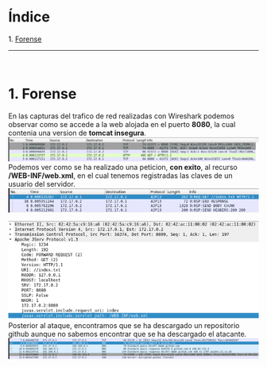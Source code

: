 # **Índice**

<span style="color:black;">1. [ Forense](#introducción)</span><br>

---

<br>

<h1 name="introducción">1. Forense</h1>

En las capturas del trafico de red realizadas con Wireshark podemos observar como se accede a la web alojada en el puerto **8080**, la cual contenia una version de **tomcat insegura**.
![](https://github.com/Dani-ITB24/Proyecto-Final/blob/Grupo5(Eloi-Alan-Fernando-Jose-Zomeño)/Assets/A06%20-%20Componentes%20desactualizados/Img/wireshark8080.png)
Podemos ver como se ha realizado una peticion, **con exito**, al recurso **/WEB-INF/web.xml**, en el cual tenemos registradas las claves de un usuario del servidor.
![](https://github.com/Dani-ITB24/Proyecto-Final/blob/Grupo5(Eloi-Alan-Fernando-Jose-Zomeño)/Assets/A06%20-%20Componentes%20desactualizados/Img/wiresharkajp.png)

![](https://github.com/Dani-ITB24/Proyecto-Final/blob/Grupo5(Eloi-Alan-Fernando-Jose-Zomeño)/Assets/A06%20-%20Componentes%20desactualizados/Img/wiresharkajp2.png)
Posterior al ataque, encontramos que se ha descargado un repositorio github aunque no sabemos encontrar que se ha descargado el atacante.
![](https://github.com/Dani-ITB24/Proyecto-Final/blob/Grupo5(Eloi-Alan-Fernando-Jose-Zomeño)/Assets/A06%20-%20Componentes%20desactualizados/Img/wiresharkgithub.png)

